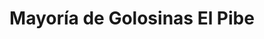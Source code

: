 ---
title: "Mayoría de Golosinas El Pibe"
url: /san-juan-bautista/mayoria-de-golosinas-el-pibe/
shop: Supermarkt
---